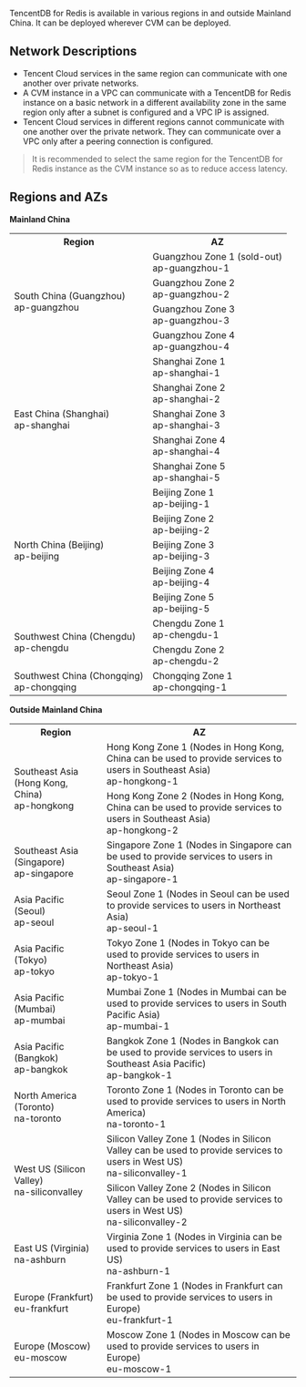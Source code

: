 
TencentDB for Redis is available in various regions in and outside Mainland China. It can be deployed wherever CVM can be deployed.

## Network Descriptions
- Tencent Cloud services in the same region can communicate with one another over private networks.
- A CVM instance in a VPC can communicate with a TencentDB for Redis instance on a basic network in a different availability zone in the same region only after a subnet is configured and a VPC IP is assigned.
- Tencent Cloud services in different regions cannot communicate with one another over the private network. They can communicate over a VPC only after a peering connection is configured.
 > It is recommended to select the same region for the TencentDB for Redis instance as the CVM instance so as to reduce access latency.

## Regions and AZs
**Mainland China**

<table class="table-striped">
<tbody>
	<tr>
		<th>Region</th>
		<th>AZ</th>
	</tr>
	<tr>
		<td rowspan="4">South China (Guangzhou) <br> ap-guangzhou</td>
		<td>Guangzhou Zone 1 (sold-out)<br> ap-guangzhou-1</td>
	</tr>	
	<tr>
		<td>Guangzhou Zone 2 <br>ap-guangzhou-2</td>
	</tr>
	<tr>
		<td>Guangzhou Zone 3 <br>ap-guangzhou-3</td>
	</tr>
	<tr>
		<td>Guangzhou Zone 4 <br>ap-guangzhou-4</td>
	</tr>
	<tr>
		<td rowspan="5">East China (Shanghai) <br>ap-shanghai</td>
		<td>Shanghai Zone 1 <br>ap-shanghai-1</td>
	</tr>
	<tr>
		<td>Shanghai Zone 2 <br>ap-shanghai-2</td>
	</tr>
	<tr>
		<td>Shanghai Zone 3 <br>ap-shanghai-3</td>
	</tr>
		<tr>
		<td>Shanghai Zone 4 <br>ap-shanghai-4</td>
	</tr>
	<tr>
		<td>Shanghai Zone 5 <br>ap-shanghai-5</td>
	</tr>
	<tr>
			<td rowspan="5">North China (Beijing) <br>ap-beijing</td>
			<td>Beijing Zone 1 <br>ap-beijing-1</td>
	</tr>
	<tr>
			<td>Beijing Zone 2 <br>ap-beijing-2</td>
	</tr>
	<tr>
			<td>Beijing Zone 3 <br>ap-beijing-3</td>
	</tr>
		<tr>
			<td>Beijing Zone 4 <br>ap-beijing-4</td>
	</tr>
			<tr>
			<td>Beijing Zone 5 <br>ap-beijing-5</td>
	</tr>
	<tr>
		<td rowspan="2">Southwest China (Chengdu) <br>ap-chengdu</td>
		<td>Chengdu Zone 1 <br>ap-chengdu-1</td>
	</tr>
	<tr>
			<td>Chengdu Zone 2 <br>ap-chengdu-2</td>
	</tr>    
	<tr>
			<td >Southwest China (Chongqing) <br>ap-chongqing</td>
			<td>Chongqing Zone 1 <br>ap-chongqing-1</td>
	</tr>
</tbody>
</table>	


**Outside Mainland China**

<table class="table-striped">
	<tbody>
	<tr>
			<th>Region</th>
			<th>AZ</th>
		</tr>
		<tr>
			<td rowspan="2">Southeast Asia (Hong Kong, China) <br>ap-hongkong</td>
			<td>Hong Kong Zone 1 (Nodes in Hong Kong, China can be used to provide services to users in Southeast Asia) <br>ap-hongkong-1</td>
		</tr>
<tr>
			<td>Hong Kong Zone 2 (Nodes in Hong Kong, China can be used to provide services to users in Southeast Asia) <br>ap-hongkong-2</td>
		   </tr>
		<tr>
			<td>Southeast Asia (Singapore) <br>ap-singapore</td>
			<td>Singapore Zone 1 (Nodes in Singapore can be used to provide services to users in Southeast Asia) <br>ap-singapore-1</td>
		</tr>
		<tr>
			<td >Asia Pacific (Seoul) <br>ap-seoul</td>
			<td>Seoul Zone 1 (Nodes in Seoul can be used to provide services to users in Northeast Asia) <br>ap-seoul-1</td>
		</tr>
		<tr>
			<td >Asia Pacific (Tokyo) <br>ap-tokyo</td>
			<td>Tokyo Zone 1 (Nodes in Tokyo can be used to provide services to users in Northeast Asia) <br>ap-tokyo-1</td>
		</tr>
       <tr>
			<td >Asia Pacific (Mumbai) <br>ap-mumbai</td>
			<td>Mumbai Zone 1 (Nodes in Mumbai can be used to provide services to users in South Pacific Asia) <br>ap-mumbai-1</td>
		</tr>
		<tr>
		  	<td >Asia Pacific (Bangkok) <br>ap-bangkok </td>
				 <td >Bangkok Zone 1 (Nodes in Bangkok can be used to provide services to users in Southeast Asia Pacific) <br>ap-bangkok-1</td>
		<tr>
			<td>North America (Toronto) <br>na-toronto</td>
			<td>Toronto Zone 1 (Nodes in Toronto can be used to provide services to users in North America) <br>na-toronto-1</td>
		</tr>
		<tr>
			<td rowspan="2">West US (Silicon Valley) <br>na-siliconvalley</td>
			<td>Silicon Valley Zone 1 (Nodes in Silicon Valley can be used to provide services to users in West US) <br>na-siliconvalley-1</td>
		</tr>
			<tr>
			<td>Silicon Valley Zone 2 (Nodes in Silicon Valley can be used to provide services to users in West US) <br>na-siliconvalley-2</td>
	</tr> 
		<tr>
		<tr>
			<td>East US (Virginia) <br>na-ashburn</td>
			<td>Virginia Zone 1 (Nodes in Virginia can be used to provide services to users in East US) <br>na-ashburn-1</td>
		</tr>
			<td>Europe (Frankfurt) <br>eu-frankfurt</td>
			<td>Frankfurt Zone 1 (Nodes in Frankfurt can be used to provide services to users in Europe) <br>eu-frankfurt-1</td>
		</tr>
		<td >Europe (Moscow) <br>eu-moscow</td>
		<td>Moscow Zone 1 (Nodes in Moscow can be used to provide services to users in Europe) <br>eu-moscow-1</td>
		</tr>
	</tbody>
</table>
